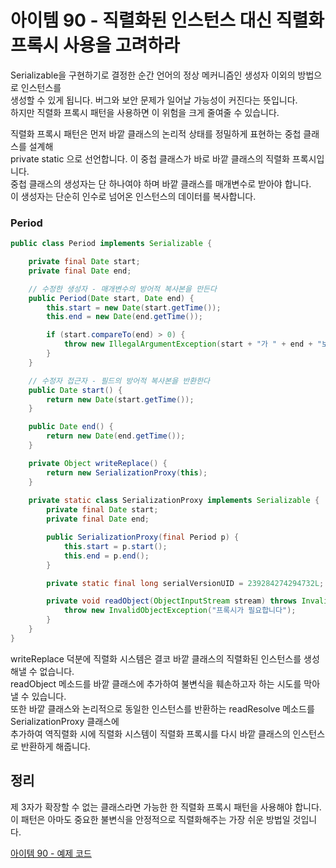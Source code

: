 # 아이템 90 - 직렬화된 인스턴스 대신 직렬화 프록시 사용을 고려하라

Serializable을 구현하기로 결정한 순간 언어의 정상 메커니즘인 생성자 이외의 방법으로 인스턴스를   
생성할 수 있게 됩니다. 버그와 보안 문제가 일어날 가능성이 커진다는 뜻입니다.    
하지만 직렬화 프록시 패턴을 사용하면 이 위험을 크게 줄여줄 수 있습니다.     

직렬화 프록시 패턴은 먼저 바깥 클래스의 논리적 상태를 정밀하게 표현하는 중첩 클래스를 설계해    
private static 으로 선언합니다. 이 중첩 클래스가 바로 바깥 클래스의 직렬화 프록시입니다.    
중첩 클래스의 생성자는 단 하나여야 하며 바깥 클래스를 매개변수로 받아야 합니다.     
이 생성자는 단순히 인수로 넘어온 인스턴스의 데이터를 복사합니다.    

### Period

````java
public class Period implements Serializable {

    private final Date start;
    private final Date end;

    // 수정한 생성자 - 매개변수의 방어적 복사본을 만든다
    public Period(Date start, Date end) {
        this.start = new Date(start.getTime());
        this.end = new Date(end.getTime());

        if (start.compareTo(end) > 0) {
            throw new IllegalArgumentException(start + "가 " + end + "보다 늦다.");
        }
    }

    // 수정자 접근자 - 필드의 방어적 복사본을 반환한다
    public Date start() {
        return new Date(start.getTime());
    }

    public Date end() {
        return new Date(end.getTime());
    }

    private Object writeReplace() {
        return new SerializationProxy(this);
    }
    
    private static class SerializationProxy implements Serializable {
        private final Date start;
        private final Date end;

        public SerializationProxy(final Period p) {
            this.start = p.start();
            this.end = p.end();
        }

        private static final long serialVersionUID = 239284274294732L; // 랜덤 값

        private void readObject(ObjectInputStream stream) throws InvalidObjectException {
            throw new InvalidObjectException("프록시가 필요합니다");
        }
    }
}
````

writeReplace 덕분에 직렬화 시스템은 결코 바깥 클래스의 직렬화된 인스턴스를 생성해낼 수 없습니다.         
readObject 메소드를 바깥 클래스에 추가하여 불변식을 훼손하고자 하는 시도를 막아낼 수 있습니다.        
또한 바깥 클래스와 논리적으로 동일한 인스턴스를 반환하는 readResolve 메소드를 SerializationProxy 클래스에    
추가하여 역직렬화 시에 직렬화 시스템이 직렬화 프록시를 다시 바깥 클래스의 인스턴스로 반환하게 해줍니다.     

## 정리

제 3자가 확장할 수 없는 클래스라면 가능한 한 직렬화 프록시 패턴을 사용해야 합니다.
이 패턴은 아마도 중요한 불변식을 안정적으로 직렬화해주는 가장 쉬운 방법일 것입니다.        

[아이템 90 - 예제 코드](https://github.com/320Hwany/EffectiveJava/tree/main/src/main/java/effective/chapter12/item90)        
